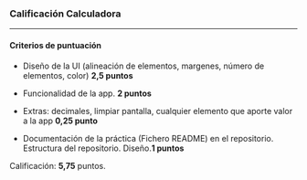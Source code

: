 ### Calificación Calculadora
---

#### Criterios de puntuación
* Diseño de la UI (alineación de elementos, margenes, número de elementos, color) **2,5 puntos**

* Funcionalidad de la app. **2 puntos**

* Extras: decimales, limpiar pantalla, cualquier elemento que aporte valor a la app **0,25 punto**

* Documentación de la práctica (Fichero README) en el repositorio. Estructura del repositorio. Diseño.**1 puntos**


Calificación: **5,75** puntos.

